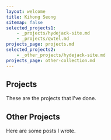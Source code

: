 ```yaml
---
layout: welcome
title: Kihong Seong
sitemap: false
selected_projects1:
    - _projects/hydejack-site.md
    - _projects/qwtel.md
projects_page: projects.md
selected_projects2:
    - _other_projects/hydejack-site.md
projects_page: other-collection.md
---
```


## Projects
These are the projects that I've done.
<!--projects-->

## Other Projects
Here are some posts I wrote.
<!--other_projects-->